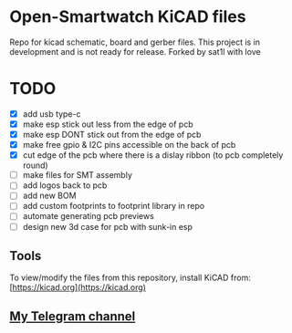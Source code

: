 # Open-Smartwatch KiCAD files

Repo for kicad schematic, board and gerber files. This project is in development and is not ready for release. Forked by sat1l with love

# TODO
- [X] add usb type-c
- [X] make esp stick out less from the edge of pcb
- [X] make esp DONT stick out from the edge of pcb
- [X] make free gpio & I2C pins accessible on the back of pcb
- [X] cut edge of the pcb where there is a dislay ribbon (to pcb completely round)
- [ ] make files for SMT assembly
- [ ] add logos back to pcb
- [ ] add new BOM
- [ ] add custom footprints to footprint library in repo
- [ ] automate generating pcb previews
- [ ] design new 3d case for pcb with sunk-in esp

## Tools

To view/modify the files from this repository, install KiCAD from: [https://kicad.org](https://kicad.org)

## [My Telegram channel](https://t.me/sat1lMakes)


